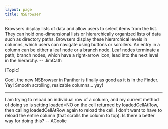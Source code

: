 ```yaml
---
layout: page
title: NSBrowser
---
```


Browsers display lists of data and allow users to select items from the list. They can hold one-dimensional lists or hierarchically organized lists of data such as directory paths. Browsers display these hierarchical levels in columns, which users can navigate using buttons or scrollers. An entry in a column can be either a leaf node or a branch node. Leaf nodes terminate a path; branch nodes, which have a right-arrow icon, lead into the next level in the hierarchy.  -- JimCath

[Topic]

Cool, the new NSBrowser in Panther is finally as good as it is in the Finder. Yay! Smooth scrolling, resizable columns... yay!

----
I am trying to reload an individual row of a column, and my current method of doing so is setting loaded=NO on the cell returned by loadedCellAtRow, then calling loadedCellAtRow again to reload the cell. I don't want to have to reload the entire column (that scrolls the column to top). Is there a better way for doing this?  -- ACoolie

